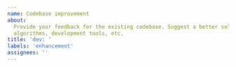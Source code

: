 ```yaml
---
name: Codebase improvement
about:
  Provide your feedback for the existing codebase. Suggest a better solution for
  algorithms, development tools, etc.
title: 'dev: '
labels: 'enhancement'
assignees: ''
---
```

